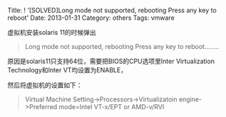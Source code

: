 Title: ! '[SOLVED]Long mode not supported, rebooting Press any key to reboot'
Date: 2013-01-31
Category: others
Tags: vmware

<p>虚拟机安装solaris 11的时候弹出
<blockquote>Long mode not supported, rebooting Press any key to reboot........</blockquote>
原因是solaris11只支持64位，需要把BIOS的CPU选项里Inter Virtualization Technology和Inter VT均设置为ENABLE，</p>

<p>然后将虚拟机的设置如下：
<blockquote>Virtual Machine Setting-&gt;Processors-&gt;Virtualizatoin engine-&gt;Preferred mode=Intel VT-x/EPT or AMD-v/RVI</blockquote></p>

